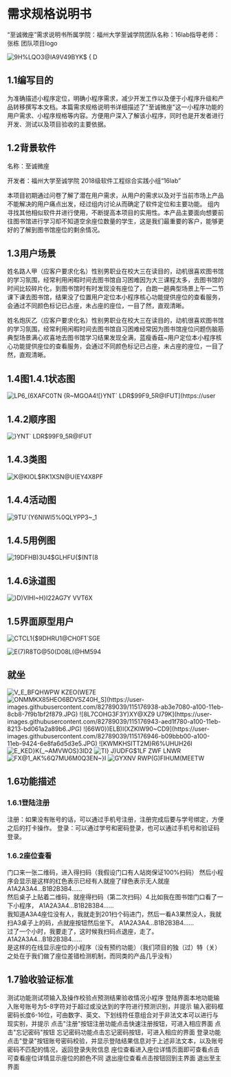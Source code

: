 # 需求规格说明书
“至诚微座”需求说明书所属学院：福州大学至诚学院团队名称：16lab指导老师：张栋 团队项目logo

![9H%LQO3@IA9V49BYK$ { D](https://user-images.githubusercontent.com/82789039/115176846-7df1c280-a100-11eb-916b-2e48b74d81f7.JPG)

## 1.1编写目的
 为准确描述小程序定位，明确小程序需求，减少开发工作以及便于小程序升级和产品转移撰写本文档。本篇需求规格说明书详细描述了"至诚微座"这一小程序功能的用户需求、小程序规格等内容。方便用户深入了解该小程序，同时也是开发者进行开发、测试以及项目验收的主要依据。
 
## 1.2背景软件
名称：至诚微座

开发者：福州大学至诚学院 2018级软件工程综合实践小组“16lab”

本项目初期通过问卷了解了潜在用户需求，从用户的需求以及对于当前市场上产品不能解决的用户痛点出发，经过组内讨论从而确定了软件定位和主要功能。
组内寻找其他相似软件并进行使用，不断提高本项目的实用性。本产品主要面向想要前往图书馆进行学习却不知道空余座位数量的学生，这是我们最重要的客户，能够更好的了解到图书馆座位的剩余情况。

## 1.3用户场景
姓名路人甲（应客户要求化名）性别男职业在校大三在读目的，动机很喜欢图书馆的学习氛围，经常利用闲暇时间去图书馆自习困难因为大三课程太多，去图书馆的时间比较碎片化，到图书馆时有时发现没有座位了，白跑一趟典型场景上午一二节课下课去图书馆，结果没了位置用户定位本小程序核心功能提供座位的查看服务，会通过不同颜色标记已占座，未占座的座位，一目了然，直观清晰。
 
姓名炮灰乙（应客户要求化名）性别男职业在校大三在读目的，动机很喜欢图书馆的学习氛围，经常利用闲暇时间去图书馆自习困难经常因为图书馆座位问题伤脑筋典型场景满心欢喜地去图书馆学习结果发现全满，蓝瘦香菇~用户定位本小程序核心功能提供座位的查看服务，会通过不同颜色标记已占座，未占座的座位，一目了然，直观清晰。

 ## 1.4图1.4.1状态图
![LP6_(6XAFC0TN {R~MGOA4](https://user-images.githubusercontent.com/82789039/115176858-84803a00-a100-11eb-95d8-ecd4fa07a7c4.JPG)![}YNT` LDR$99F9_5R@IFUT](https://user
 ## 1.4.2顺序图
![}YNT` LDR$99F9_5R@IFUT](https://user-images.githubusercontent.com/82789039/115176882-906bfc00-a100-11eb-8e5f-deccbe09b396.JPG)

 ## 1.4.3类图
![K@KIOL$RK1XSN@U(EY4X8PF](https://user-images.githubusercontent.com/82789039/115176887-92ce5600-a100-11eb-8067-02988be93dca.JPG)

 ## 1.4.4活动图
![9TU`(Y6NIWI5%0QLYPP3~_1](https://user-images.githubusercontent.com/82789039/115176897-9661dd00-a100-11eb-9603-8afb5fa99b10.JPG)

 ## 1.4.5用例图
![19DFHB)3U4$GLHFU{$(NT(8](https://user-images.githubusercontent.com/82789039/115176907-9a8dfa80-a100-11eb-8921-4dfdef10fcac.JPG)

 ## 1.4.6泳道图
![}D)VIHI~H}I22AG7Y VVT6X](https://user-images.githubusercontent.com/82789039/115176913-9d88eb00-a100-11eb-839b-a3cb61ec6301.JPG)

 ## 1.5界面原型用户
![CTCL1{$9DHRU1@CH0F1`SGE](https://user-images.githubusercontent.com/82789039/115176917-9f52ae80-a100-11eb-96f7-9e14c18d6c02.JPG)

 ![E(7)R8TG@50(D08L(@HM594](https://user-images.githubusercontent.com/82789039/115176925-a4176280-a100-11eb-9d10-fe52501d9e1c.JPG)


## 就坐

![V_E_B`FQHWPW KZE`O(WE7E](https://user-images.githubusercontent.com/82789039/115176932-a8438000-a100-11eb-9f1c-86d4787f97f4.JPG)
![ONMM`KX85HEO6BDVSZ40H_S](https://user-images.githubusercontent.com/82789039/115176938-ab3e7080-a100-11eb-8cb8-7f9b1bf2f879.JPG)
![8L7COHG3F3Y)XY@XZ9 U79K](https://user-images.githubusercontent.com/82789039/115176943-aed1f780-a100-11eb-8213-bd061a2a89b6.JPG)
![66W0})ELB)I(XZKIW90~CD9](https://user-images.githubusercontent.com/82789039/115176946-b09bbb00-a100-11eb-9424-6e8fa6d5d3e5.JPG)
![KWMKHSITT2M}R6%UHUH26`I](https://user-images.githubusercontent.com/82789039/115176948-b2657e80-a100-11eb-845e-05d591082c47.JPG)
![E_KED}K${_~AMVWOS}3$ID2](https://user-images.githubusercontent.com/82789039/115176951-b396ab80-a100-11eb-8372-4f7bb778cc54.JPG)
![TI} J)UDFG$1LF ZWF LNWR](https://user-images.githubusercontent.com/82789039/115176954-b4c7d880-a100-11eb-93bc-a94f4d58ae53.JPG)
![FX@1_AK%6Q7MU6M0Q3EN~}I](https://user-images.githubusercontent.com/82789039/115176955-b5f90580-a100-11eb-8d19-758b6943374b.JPG)
![GYXNV RWP(G)FIHUM(MEETW](https://user-images.githubusercontent.com/82789039/115176958-b72a3280-a100-11eb-8fae-833a363a9b22.JPG)

## 1.6功能描述
### 1.6.1登陆注册
注册：如果没有账号的话，可以通过手机号注册，注册完成后要与学号绑定，方便之后的打卡操作。
登录：可以通过学号和密码登录，也可以通过手机号和验证码登录。
### 1.6.2座位查看
门口来一张二维码，进入得扫码（我假设门口有人站岗保证100%扫码）
然后小程序会显示是这样的红色表示已经有人就座了绿色表示无人就座
A1A2A3A4...B1B2B3B4......              
然后桌子上贴着二维码，就座得扫码（第二次扫码）4.比如我在图书馆门口看了一下小程序，
A1A2A3A4...B1B2B3B4......              
我知道A3A4座位没有人，我就走到201扫个码进门，然后一看A3果然没人，我就扫A3桌子上的码，点就座按钮然后坐下。
A1A2A3A4...B1B2B3B4......              
 过了一个小时，我要走了，这时候我扫码点退座，走了。
A1A2A3A4...B1B2B3B4......              
 是这样的在线显示座位的小程序（没有预约功能）（我们项目的独（过）特（关）之处在于我们做了座位差错检测机制，而同类的产品几乎没有）
## 1.7验收验证标准
测试功能测试项输入及操作校验点预测结果验收情况小程序     登陆界面本地功能输入账号账号为5-8字符对于超过或没达到的字符进行预测识别，并提示 输入密码框密码长度6-16位，可由数字、英文、下划线符任意组合对于非法文本可以进行与现实别，并提示    点击"注册"按钮注册功能点击快速注册按钮，可进入相应界面   点击"忘记密码"按钮 忘记密码功能点击忘记密码按钮，可进入相应的界面   登录功能点击"登录"按钮账号密码校验，并显示登陆结果信息对于上述非法文本，以及账号密码不匹配的情况，返回登录失败信息  座位查看进入座位详情页面即可查看点击可查看座位详情显示座位的颜色不同  退出座位查看点击按钮回到主界面  退出至主界面
